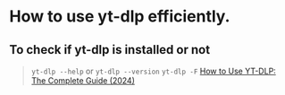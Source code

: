 # How to use yt-dlp efficiently. 
## To check if yt-dlp is installed or not
> `yt-dlp --help` or `yt-dlp --version`
`yt-dlp -F`
[How to Use YT-DLP: The Complete Guide (2024)](https://www.rapidseedbox.com/blog/yt-dlp-complete-guide)
